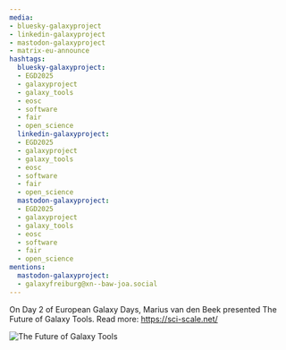 ```yaml
---
media:
- bluesky-galaxyproject
- linkedin-galaxyproject
- mastodon-galaxyproject
- matrix-eu-announce
hashtags:
  bluesky-galaxyproject:
  - EGD2025
  - galaxyproject
  - galaxy_tools
  - eosc
  - software
  - fair
  - open_science
  linkedin-galaxyproject:
  - EGD2025
  - galaxyproject
  - galaxy_tools
  - eosc
  - software
  - fair
  - open_science
  mastodon-galaxyproject:
  - EGD2025
  - galaxyproject
  - galaxy_tools
  - eosc
  - software
  - fair
  - open_science
mentions:
  mastodon-galaxyproject:
  - galaxyfreiburg@xn--baw-joa.social
---
```


On Day 2 of European Galaxy Days, Marius van den Beek presented The Future of Galaxy Tools.
Read more: https://sci-scale.net/

![The Future of Galaxy Tools](https://github.com/user-attachments/assets/925b3dcb-848d-4d9a-a65b-d5ed76c776a7)